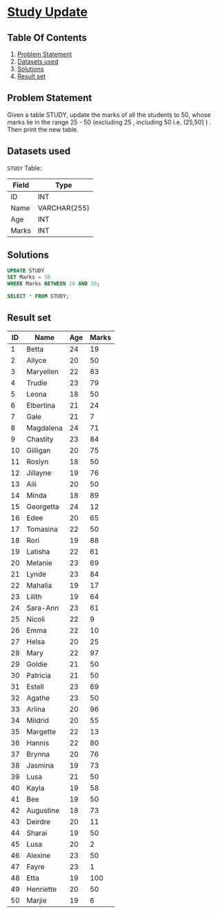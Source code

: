 # [Study Update](https://www.interviewbit.com/problems/study-update/)

## Table Of Contents
1. [Problem Statement](#problem-statement)
2. [Datasets used](#datasets-used)
3. [Solutions](#solutions)
4. [Result set](#result-set)

## Problem Statement

Given a table STUDY, update the marks of all the students to 50, whose marks lie in the range 25 - 50 (excluding 25 , including 50 i.e. (25,50] ) . Then print the new table.

## Datasets used

```STUDY``` Table:

| Field | Type         |
| ----- | ------------ |
| ID    | INT          |
| Name  | VARCHAR(255) |
| Age   | INT          |
| Marks | INT          |

## Solutions

```sql
UPDATE STUDY
SET Marks = 50
WHERE Marks BETWEEN 26 AND 50;

SELECT * FROM STUDY;
```

## Result set

| **ID** | **Name**  | **Age** | **Marks** |
| ------ | --------- | ------- | --------- |
| 1      | Betta     | 24      | 19        |
| 2      | Allyce    | 20      | 50        |
| 3      | Maryellen | 22      | 83        |
| 4      | Trudie    | 23      | 79        |
| 5      | Leona     | 18      | 50        |
| 6      | Elbertina | 21      | 24        |
| 7      | Gale      | 21      | 7         |
| 8      | Magdalena | 24      | 71        |
| 9      | Chastity  | 23      | 84        |
| 10     | Gilligan  | 20      | 75        |
| 11     | Roslyn    | 18      | 50        |
| 12     | Jillayne  | 19      | 76        |
| 13     | Aili      | 20      | 50        |
| 14     | Minda     | 18      | 89        |
| 15     | Georgetta | 24      | 12        |
| 16     | Edee      | 20      | 65        |
| 17     | Tomasina  | 22      | 50        |
| 18     | Rori      | 19      | 88        |
| 19     | Latisha   | 22      | 61        |
| 20     | Melanie   | 23      | 69        |
| 21     | Lynde     | 23      | 84        |
| 22     | Mahalia   | 19      | 17        |
| 23     | Lilith    | 19      | 64        |
| 24     | Sara-Ann  | 23      | 61        |
| 25     | Nicoli    | 22      | 9         |
| 26     | Emma      | 22      | 10        |
| 27     | Helsa     | 20      | 25        |
| 28     | Mary      | 22      | 97        |
| 29     | Goldie    | 21      | 50        |
| 30     | Patricia  | 21      | 50        |
| 31     | Estell    | 23      | 69        |
| 32     | Agathe    | 23      | 50        |
| 33     | Arlina    | 20      | 96        |
| 34     | Mildrid   | 20      | 55        |
| 35     | Margette  | 22      | 13        |
| 36     | Hannis    | 22      | 80        |
| 37     | Brynna    | 20      | 76        |
| 38     | Jasmina   | 19      | 73        |
| 39     | Lusa      | 21      | 50        |
| 40     | Kayla     | 19      | 58        |
| 41     | Bee       | 19      | 50        |
| 42     | Augustine | 18      | 73        |
| 43     | Deirdre   | 20      | 11        |
| 44     | Sharai    | 19      | 50        |
| 45     | Lusa      | 20      | 2         |
| 46     | Alexine   | 23      | 50        |
| 47     | Fayre     | 23      | 1         |
| 48     | Etta      | 19      | 100       |
| 49     | Henriette | 20      | 50        |
| 50     | Marjie    | 19      | 6         |